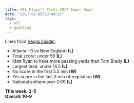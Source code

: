 ```yaml
---
title: NFL Playoff Picks 2017 Super Bowl
date: "2017-02-05T20:44:57"
tags:
  - nfl
  - gambling
---
```


Lines from [Vegas Insider](http://www.vegasinsider.com/nfl/matchups/matchups.cfm/week/22/season/2016).

- Atlanta +3 vs New England **(L)**
- Total score: under 59 **(L)**
- Matt Ryan to have more passing yards than Tom Brady **(L)**
- Largest lead: under 14.5 **(L)**
- No score in the first 5.5 min **(W)**
- Yes score in the last 3 min of regulation **(W)**
- National anthem over 2:09 **(L)**

**This week: 2-5**<br/>
**Overall: 10-9**
